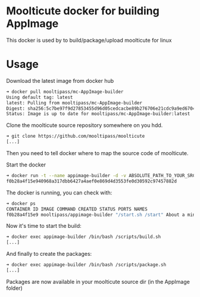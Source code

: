 # Moolticute docker for building AppImage

This docker is used by to build/package/upload moolticute for linux

# Usage

Download the latest image from docker hub
```bash
➜ docker pull mooltipass/mc-AppImage-builder
Using default tag: latest
latest: Pulling from mooltipass/mc-AppImage-builder
Digest: sha256:5c7be97f9d27853455d96d05cedcacbe89b276706e21cdc9a9ed67047e598ff3
Status: Image is up to date for mooltipass/mc-AppImage-builder:latest
```

Clone the moolticute source repository somewhere on you hdd.
```bash
➜ git clone https://github.com/mooltipass/moolticute
[...]
```

Then you need to tell docker where to map the source code of moolticute.

Start the docker
```bash
➜ docker run -t --name appimage-builder -d -v ABSOLUTE_PATH_TO_YOUR_SRC/moolticute:/moolticute mooltipass/mc-AppImage-builder
f0b28a4f15e940968a317dbb6427a4aef0e869d4d3553fe0d30592c97457882d
```

The docker is running, you can check with:
```bash
➜ docker ps
CONTAINER ID IMAGE COMMAND CREATED STATUS PORTS NAMES
f0b28a4f15e9 mooltipass/appimage-builder "/start.sh /start" About a minute ago Up About a minute appimage-builder
```

Now it's time to start the build:
```bash
➜ docker exec appimage-builder /bin/bash /scripts/build.sh
[...]
```

And finally to create the packages:
```bash
➜ docker exec appimage-builder /bin/bash /scripts/package.sh
[...]
```

Packages are now available in your moolticute source dir (in the AppImage folder)
